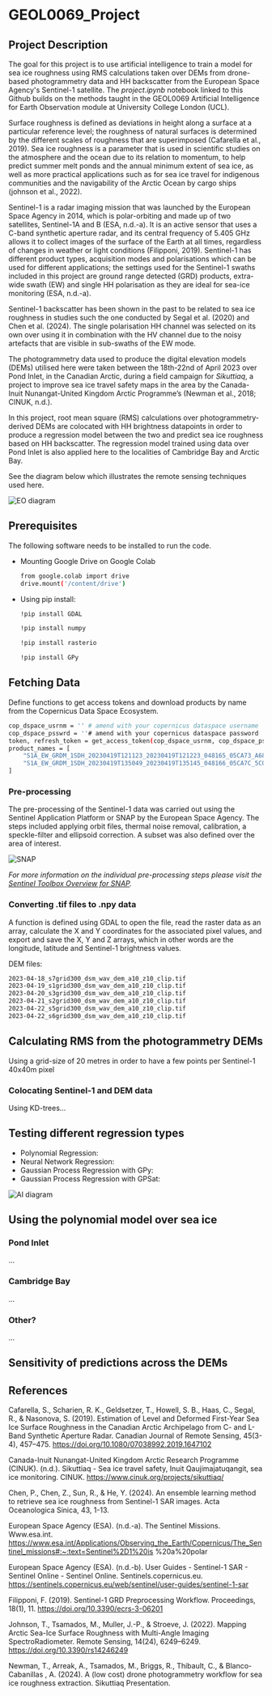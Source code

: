 # GEOL0069_Project

  <!-- DESCRIPTION -->
## Project Description

The goal for this project is to use artificial intelligence to train a model for sea ice roughness using RMS calculations taken over DEMs from drone-based photogrammetry data and HH backscatter from the European Space Agency's Sentinel-1 satellite. The _project.ipynb_ notebook linked to this Github builds on the methods taught in the GEOL0069 Artificial Intelligence for Earth Observation module at University College London (UCL).

Surface roughness is defined as deviations in height along a surface at a particular reference level; the roughness of natural surfaces is determined by the different scales of roughness that are superimposed (Cafarella et al., 2019). Sea ice roughness is a parameter that is used in scientific studies on the atmosphere and the ocean due to its relation to momentum, to help predict summer melt ponds and the annual minimum extent of sea ice, as well as more practical applications such as for sea ice travel for indigenous communities and the navigability of the Arctic Ocean by cargo ships (johnson et al., 2022).

Sentinel-1 is a radar imaging mission that was launched by the European Space Agency in 2014, which is polar-orbiting and made up of two satellites, Sentinel-1A and B (ESA, n.d.-a). It is an active sensor that uses a C-band synthetic aperture radar, and its central frequency of 5.405 GHz allows it to collect images of the surface of the Earth at all times, regardless of changes in weather or light conditions (Filipponi, 2019). Sentinel-1 has different product types, acquisition modes and polarisations which can be used for different applications; the settings used for the Sentinel-1 swaths included in this project are ground range detected (GRD) products, extra-wide swath (EW) and single HH polarisation as they are ideal for sea-ice monitoring (ESA, n.d.-a).

Sentinel-1 backscatter has been shown in the past to be related to sea ice roughness in studies such the one conducted by Segal et al. (2020) and Chen et al. (2024). The single polarisation HH channel was selected on its own over using it in combination with the HV channel due to the noisy artefacts that are visible in sub-swaths of the EW mode.

The photogrammetry data used to produce the digital elevation models (DEMs) utilised here were taken between the 18th-22nd of April 2023 over Pond Inlet, in the Canadian Arctic, during a field campaign for _Sikuttiaq_, a project to improve sea ice travel safety maps in the area by the Canada-Inuit Nunangat-United Kingdom Arctic Programme’s (Newman et al., 2018; CINUK, n.d.).

In this project, root mean square (RMS) calculations over photogrammetry-derived DEMs are colocated with HH brightness datapoints in order to produce a regression model between the two and predict sea ice roughness based on HH backscatter. The regression model trained using data over Pond Inlet is also applied here to the localities of Cambridge Bay and Arctic Bay.

See the diagram below which illustrates the remote sensing techniques used here.

![EO diagram](EO_diagram.png)

  <!-- GETTING STARTED -->
## Prerequisites

The following software needs to be installed to run the code.
* Mounting Google Drive on Google Colab
  ```sh
  from google.colab import drive
  drive.mount('/content/drive')
  ```
* Using pip install:
  ```sh
  !pip install GDAL
  ```
  ```sh
  !pip install numpy
  ```
  ```sh
  !pip install rasterio
  ```
  ```sh
  !pip install GPy
  ```

  <!-- DATA -->
## Fetching Data

Define functions to get access tokens and download products by name from the Copernicus Data Space Ecosystem.

```sh
cop_dspace_usrnm = '' # amend with your copernicus dataspace username
cop_dspace_psswrd = ''# amend with your copernicus dataspace password
token, refresh_token = get_access_token(cop_dspace_usrnm, cop_dspace_psswrd)
product_names = [
    "S1A_EW_GRDM_1SDH_20230419T121123_20230419T121223_048165_05CA73_A681.SAFE",
    "S1A_EW_GRDM_1SDH_20230419T135049_20230419T135145_048166_05CA7C_5C05.SAFE"
]
```

### Pre-processing

The pre-processing of the Sentinel-1 data was carried out using the Sentinel Application Platform or SNAP by the European Space Agency. The steps included applying orbit files, thermal noise removal, calibration, a speckle-filter and ellipsoid correction. A subset was also defined over the area of interest.

![SNAP](SNAP_processing_chain.png)

_For more information on the individual pre-processing steps please visit the [Sentinel Toolbox Overview for SNAP](https://step.esa.int/main/doc/online-help/)._

### Converting .tif files to .npy data

A function is defined using GDAL to open the file, read the raster data as an array, calculate the X and Y coordinates for the associated pixel values, and export and save the X, Y and Z arrays, which in other words are the longitude, latitude and Sentinel-1 brightness values.

DEM files:
```sh
2023-04-18_s7grid300_dsm_wav_dem_a10_z10_clip.tif
2023-04-19_s1grid300_dsm_wav_dem_a10_z10_clip.tif
2023-04-20_s3grid300_dsm_wav_dem_a10_z10_clip.tif
2023-04-21_s2grid300_dsm_wav_dem_a10_z10_clip.tif
2023-04-22_s5grid300_dsm_wav_dem_a10_z10_clip.tif
2023-04-22_s6grid300_dsm_wav_dem_a10_z10_clip.tif
```

  <!-- DEM -->
## Calculating RMS from the photogrammetry DEMs

Using a grid-size of 20 metres in order to have a few points per Sentinel-1 40x40m pixel

### Colocating Sentinel-1 and DEM data

Using KD-trees...

  <!-- REGRESSION -->
## Testing different regression types

* Polynomial Regression:
* Neural Network Regression:
* Gaussian Process Regression with GPy:
* Gaussian Process Regression with GPSat:

![AI diagram](AI_diagram.png)

  <!-- MODEL ROLLOUT -->
## Using the polynomial model over sea ice
### Pond Inlet

...

### Cambridge Bay

...

### Other?

...

  <!-- SENSITIVITY -->
## Sensitivity of predictions across the DEMs



<!-- REFERENCES -->
## References

Cafarella, S., Scharien, R. K., Geldsetzer, T., Howell, S. B., Haas, C., Segal, R., & Nasonova, S. (2019). Estimation of Level and Deformed First-Year Sea Ice Surface Roughness in the Canadian Arctic Archipelago from C- and L-Band Synthetic Aperture Radar. Canadian Journal of Remote Sensing, 45(3-4), 457–475. https://doi.org/10.1080/07038992.2019.1647102

Canada-Inuit Nunangat-United Kingdom Arctic Research Programme (CINUK). (n.d.). Sikuttiaq - Sea ice travel safety, Inuit Qaujimajatuqangit, sea ice monitoring. CINUK. https://www.cinuk.org/projects/sikuttiaq/

Chen, P., Chen, Z., Sun, R., & He, Y. (2024). An ensemble learning method to retrieve sea ice roughness from Sentinel-1 SAR images. Acta Oceanologica Sinica, 43, 1-13. 

European Space Agency (ESA). (n.d.-a). The Sentinel Missions. Www.esa.int.
https://www.esa.int/Applications/Observing_the_Earth/Copernicus/The_Sentinel_missions#:~:text=Sentinel%2D1%20is
%20a%20polar

European Space Agency (ESA). (n.d.-b). User Guides - Sentinel-1 SAR - Sentinel Online - Sentinel Online. Sentinels.copernicus.eu.
https://sentinels.copernicus.eu/web/sentinel/user-guides/sentinel-1-sar

Filipponi, F. (2019). Sentinel-1 GRD Preprocessing Workflow. Proceedings, 18(1), 11. https://doi.org/10.3390/ecrs-3-06201

Johnson, T., Tsamados, M., Muller, J.-P., & Stroeve, J. (2022). Mapping Arctic Sea-Ice Surface Roughness with Multi-Angle
Imaging SpectroRadiometer. Remote Sensing, 14(24), 6249–6249. https://doi.org/10.3390/rs14246249

Newman, T., Arreak, A., Tsamados, M., Briggs, R., Thibault, C., & Blanco-Cabanillas , A. (2024). A (low cost) drone
photogrammetry workflow for sea ice roughness extraction. Sikuttiaq Presentation.

